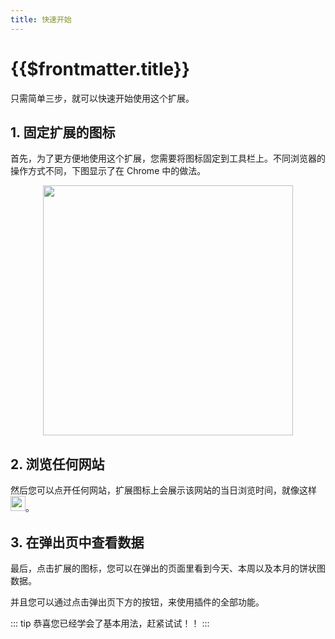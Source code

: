 ```yaml
---
title: 快速开始
---
```


# {{$frontmatter.title}}

只需简单三步，就可以快速开始使用这个扩展。

## 1. 固定扩展的图标

首先，为了更方便地使用这个扩展，您需要将图标固定到工具栏上。不同浏览器的操作方式不同，下图显示了在 Chrome 中的做法。

<div style="display: flex; justify-content: center;">
    <img src="/assets/pin.png" width=400 />
</div>

## 2. 浏览任何网站

然后您可以点开任何网站，扩展图标上会展示该网站的当日浏览时间，就像这样 <img src="/assets/beating.gif" style="display: inline-block;height: 24px;"/>。

## 3. 在弹出页中查看数据

最后，点击扩展的图标，您可以在弹出的页面里看到今天、本周以及本月的饼状图数据。

并且您可以通过点击弹出页下方的按钮，来使用插件的全部功能。

::: tip
恭喜您已经学会了基本用法，赶紧试试！！
:::
